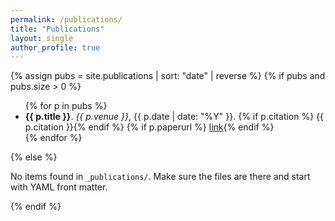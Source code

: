 ```yaml
---
permalink: /publications/
title: "Publications"
layout: single
author_profile: true
---
```


{% assign pubs = site.publications | sort: "date" | reverse %}
{% if pubs and pubs.size > 0 %}
<ul>
{% for p in pubs %}
  <li>
    <strong>{{ p.title }}</strong>.
    <em>{{ p.venue }}</em>,
    {{ p.date | date: "%Y" }}.
    {% if p.citation %} {{ p.citation }}{% endif %}
    {% if p.paperurl %} <a href="{{ p.paperurl }}">link</a>{% endif %}
  </li>
{% endfor %}
</ul>
{% else %}
<p>No items found in <code>_publications/</code>. Make sure the files are there and start with YAML front matter.</p>
{% endif %}
